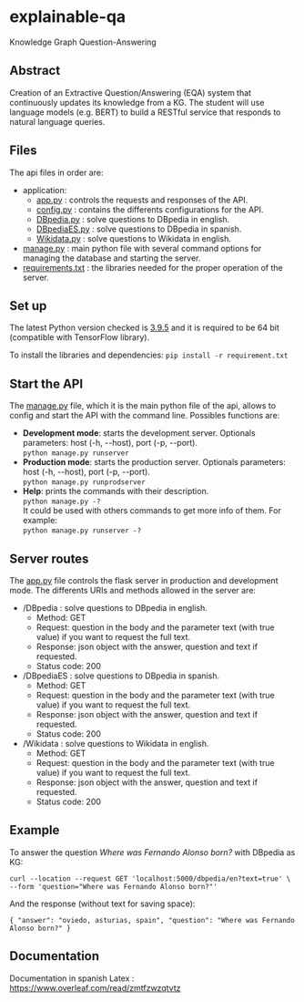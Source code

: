 # explainable-qa
Knowledge Graph Question-Answering


## Abstract
Creation of an Extractive Question/Answering (EQA) system that continuously updates its knowledge from a KG. The student will use language models (e.g. BERT) to build a RESTful service that responds to natural language queries.

## Files

The api files in order are:
 - application:
 	- [app.py](application/app.py) : controls the requests and responses of the API.
 	- [config.py](application/config.py) : contains the differents configurations for the API.
 	- [DBpedia.py](application/DBpedia.py) : solve questions to DBpedia in english.
 	- [DBpediaES.py](application/DBpediaES.py) : solve questions to DBpedia in spanish.
 	- [Wikidata.py](application/Wikidata.py) : solve questions to Wikidata in english.
 - [manage.py](manage.py) : main python file with several command options for managing the database and starting the server.
 - [requirements.txt](requirements.txt) : the libraries needed for the proper operation of the server.


## Set up

The latest Python version checked is [3.9.5](https://www.python.org/downloads/release/python-395/) and it is required to be 64 bit (compatible with TensorFlow library). 

To install the libraries and dependencies:
`pip install -r requirement.txt`


## Start the API

The [manage.py](manage.py) file, which it is the main python file of the api, allows to config and start the API with the command line. Possibles functions are:
 - **Development mode**: starts the development server. Optionals parameters: host (-h, --host), port (-p, --port).
<br/>`python manage.py runserver`
 - **Production mode**: starts the production server. Optionals parameters: host (-h, --host), port (-p, --port).
<br/>`python manage.py runprodserver`
 - **Help**: prints the commands with their description.
<br/>`python manage.py -?`
<br/>It could be used with others commands to get more info of them. For example:
<br/>`python manage.py runserver -?`


## Server routes

The [app.py](application/app.py) file controls the flask server in production and development mode. The differents URIs and methods allowed in the server are:
- /DBpedia : solve questions to DBpedia in english.
	- Method: GET
	- Request: question in the body and the parameter text (with true value) if you want to request the full text.
	- Response: json object with the answer, question and text if requested.
	- Status code: 200
- /DBpediaES : solve questions to DBpedia in spanish.
	- Method: GET
	- Request: question in the body and the parameter text (with true value) if you want to request the full text.
	- Response: json object with the answer, question and text if requested.
	- Status code: 200
- /Wikidata : solve questions to Wikidata in english.
	- Method: GET
	- Request: question in the body and the parameter text (with true value) if you want to request the full text.
	- Response: json object with the answer, question and text if requested.
	- Status code: 200


## Example

To answer the question *Where was Fernando Alonso born?* with DBpedia as KG:

`curl --location --request GET 'localhost:5000/dbpedia/en?text=true' \
--form 'question="Where was Fernando Alonso born?"'`

And the response (without text for saving space):

`{
    "answer": "oviedo, asturias, spain",
    "question": "Where was Fernando Alonso born?"
}`


## Documentation
Documentation in spanish Latex : https://www.overleaf.com/read/zmtfzwzqtvtz

